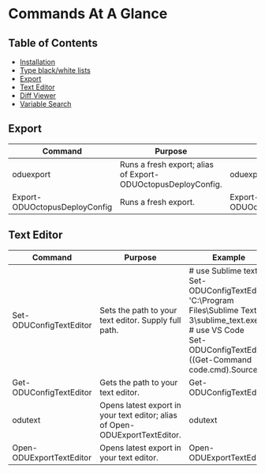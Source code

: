
# Commands At A Glance

## Table of Contents
* [Installation](#installation)
* [Type black/white lists](#type-black/white-list)
* [Export](#export)
* [Text Editor](#text-editor)
* [Diff Viewer](#diff-viewer)
* [Variable Search](#variable-search)



## Export

|Command|Purpose|Example|
|---|---|---|
|oduexport|Runs a fresh export; alias of Export-ODUOctopusDeployConfig.|oduexport|
|Export-ODUOctopusDeployConfig|Runs a fresh export.|Export-ODUOctopusDeployConfig|


## Text Editor

|Command|Purpose|Example|
|---|---|---|
|Set-ODUConfigTextEditor|Sets the path to your text editor. Supply full path.|# use Sublime text<BR>Set-ODUConfigTextEditor 'C:\Program Files\Sublime Text 3\sublime_text.exe'<BR># use VS Code<BR>Set-ODUConfigTextEditor ((Get-Command code.cmd).Source)|
|Get-ODUConfigTextEditor|Gets the path to your text editor.|Get-ODUConfigTextEditor|
|odutext|Opens latest export in your text editor; alias of Open-ODUExportTextEditor.|odutext|
|Open-ODUExportTextEditor|Opens latest export in your text editor.|Open-ODUExportTextEditor|
